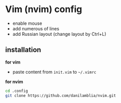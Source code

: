 # Vim (nvim) config 

- enable mouse 
- add numerous of lines
- add Russian layout (change layout by Ctrl+L)

## installation 

**for vim** 

- paste content from `init.vim` to `~/.vimrc` 

**for nvim** 

```bash
cd .config
git clone https://github.com/danilamblia/nvim.git
```
